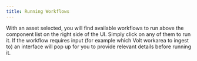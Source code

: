 ```yaml
---
title: Running Workflows
---
```


With an asset selected, you will find available workflows to run above the component list on the right side of the UI. Simply click on any of them to run it. If the workflow requires input (for example which Volt workarea to ingest to) an interface will pop up for you to provide relevant details before running it.
